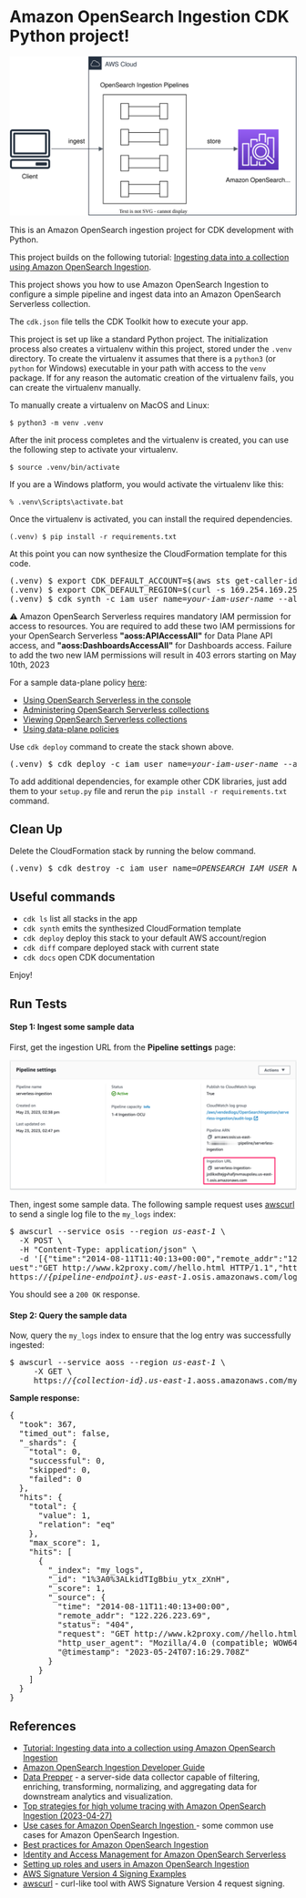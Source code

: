 
# Amazon OpenSearch Ingestion CDK Python project!

![osis-collection-pipeline](./osis-collection-pipeline.svg)

This is an Amazon OpenSearch ingestion project for CDK development with Python.

This project builds on the following tutorial: [Ingesting data into a collection using Amazon OpenSearch Ingestion](https://docs.aws.amazon.com/opensearch-service/latest/developerguide/osis-serverless-get-started.html).

This project shows you how to use Amazon OpenSearch Ingestion to configure a simple pipeline and ingest data into an Amazon OpenSearch Serverless collection.

The `cdk.json` file tells the CDK Toolkit how to execute your app.

This project is set up like a standard Python project.  The initialization
process also creates a virtualenv within this project, stored under the `.venv`
directory.  To create the virtualenv it assumes that there is a `python3`
(or `python` for Windows) executable in your path with access to the `venv`
package. If for any reason the automatic creation of the virtualenv fails,
you can create the virtualenv manually.

To manually create a virtualenv on MacOS and Linux:

```
$ python3 -m venv .venv
```

After the init process completes and the virtualenv is created, you can use the following
step to activate your virtualenv.

```
$ source .venv/bin/activate
```

If you are a Windows platform, you would activate the virtualenv like this:

```
% .venv\Scripts\activate.bat
```

Once the virtualenv is activated, you can install the required dependencies.

```
(.venv) $ pip install -r requirements.txt
```

At this point you can now synthesize the CloudFormation template for this code.

<pre>
(.venv) $ export CDK_DEFAULT_ACCOUNT=$(aws sts get-caller-identity --query Account --output text)
(.venv) $ export CDK_DEFAULT_REGION=$(curl -s 169.254.169.254/latest/dynamic/instance-identity/document | jq -r .region)
(.venv) $ cdk synth -c iam_user_name=<i>your-iam-user-name</i> --all
</pre>

:warning: Amazon OpenSearch Serverless requires mandatory IAM permission for access to resources.
You are required to add these two IAM permissions for your OpenSearch Serverless **"aoss:APIAccessAll"** for Data Plane API access, and **"aoss:DashboardsAccessAll"** for Dashboards access. Failure to add the two new IAM permissions will result in 403 errors starting on May 10th, 2023

For a sample data-plane policy [here](https://docs.aws.amazon.com/opensearch-service/latest/developerguide/security-iam-serverless.html#security_iam_id-based-policy-examples-data-plane.html):

  - [Using OpenSearch Serverless in the console
](https://docs.aws.amazon.com/opensearch-service/latest/developerguide/security-iam-serverless.html#security_iam_serverless_id-based-policy-examples-console)
  - [Administering OpenSearch Serverless collections](https://docs.aws.amazon.com/opensearch-service/latest/developerguide/security-iam-serverless.html#security_iam_id-based-policy-examples-collection-admin)
  - [Viewing OpenSearch Serverless collections](https://docs.aws.amazon.com/opensearch-service/latest/developerguide/security-iam-serverless.html#security_iam_id-based-policy-examples-view-collections)
  - [Using data-plane policies](https://docs.aws.amazon.com/opensearch-service/latest/developerguide/security-iam-serverless.html#security_iam_id-based-policy-examples-data-plane)

Use `cdk deploy` command to create the stack shown above.

<pre>
(.venv) $ cdk deploy -c iam_user_name=<i>your-iam-user-name</i> --all
</pre>

To add additional dependencies, for example other CDK libraries, just add
them to your `setup.py` file and rerun the `pip install -r requirements.txt`
command.

## Clean Up

Delete the CloudFormation stack by running the below command.

<pre>
(.venv) $ cdk destroy -c iam_user_name=<i>OPENSEARCH_IAM_USER_NAME</i> --force --all
</pre>

## Useful commands

 * `cdk ls`          list all stacks in the app
 * `cdk synth`       emits the synthesized CloudFormation template
 * `cdk deploy`      deploy this stack to your default AWS account/region
 * `cdk diff`        compare deployed stack with current state
 * `cdk docs`        open CDK documentation

Enjoy!

## Run Tests

#### Step 1: Ingest some sample data

First, get the ingestion URL from the **Pipeline settings** page:

![osis-pipeline-settings](./assets/osis-pipeline-settings.png)

Then, ingest some sample data. The following sample request uses [awscurl](https://github.com/okigan/awscurl) to send a single log file to the `my_logs` index:

<pre>
$ awscurl --service osis --region <i>us-east-1</i> \
  -X POST \
  -H "Content-Type: application/json" \
  -d '[{"time":"2014-08-11T11:40:13+00:00","remote_addr":"122.226.223.69","status":"404","req
uest":"GET http://www.k2proxy.com//hello.html HTTP/1.1","http_user_agent":"Mozilla/4.0 (compatible; WOW64; SLCC2;)"}]' \
https://<i>{pipeline-endpoint}.us-east-1</i>.osis.amazonaws.com/log-pipeline/test_ingestion_path
</pre>

You should see a `200 OK` response.

#### Step 2: Query the sample data

Now, query the `my_logs` index to ensure that the log entry was successfully ingested:

<pre>
$ awscurl --service aoss --region <i>us-east-1</i> \
     -X GET \
     https://<i>{collection-id}.us-east-1</i>.aoss.amazonaws.com/my_logs/_search | jq -r '.'
</pre>

**Sample response:**

<pre>
{
  "took": 367,
  "timed_out": false,
  "_shards": {
    "total": 0,
    "successful": 0,
    "skipped": 0,
    "failed": 0
  },
  "hits": {
    "total": {
      "value": 1,
      "relation": "eq"
    },
    "max_score": 1,
    "hits": [
      {
        "_index": "my_logs",
        "_id": "1%3A0%3ALkidTIgBbiu_ytx_zXnH",
        "_score": 1,
        "_source": {
          "time": "2014-08-11T11:40:13+00:00",
          "remote_addr": "122.226.223.69",
          "status": "404",
          "request": "GET http://www.k2proxy.com//hello.html HTTP/1.1",
          "http_user_agent": "Mozilla/4.0 (compatible; WOW64; SLCC2;)",
          "@timestamp": "2023-05-24T07:16:29.708Z"
        }
      }
    ]
  }
}
</pre>

## References

 * [Tutorial: Ingesting data into a collection using Amazon OpenSearch Ingestion](https://docs.aws.amazon.com/opensearch-service/latest/developerguide/osis-serverless-get-started.html)
 * [Amazon OpenSearch Ingestion Developer Guide](https://docs.aws.amazon.com/opensearch-service/latest/developerguide/ingestion.html)
 * [Data Prepper](https://opensearch.org/docs/latest/data-prepper/index/) - a server-side data collector capable of filtering, enriching, transforming, normalizing, and aggregating data for downstream analytics and visualization.
 * [Top strategies for high volume tracing with Amazon OpenSearch Ingestion (2023-04-27)](https://aws.amazon.com/blogs/big-data/top-strategies-for-high-volume-tracing-with-amazon-opensearch-ingestion/)
 * [Use cases for Amazon OpenSearch Ingestion
](https://docs.aws.amazon.com/opensearch-service/latest/developerguide/use-cases-overview.html) - some common use cases for Amazon OpenSearch Ingestion.
 * [Best practices for Amazon OpenSearch Ingestion](https://docs.aws.amazon.com/opensearch-service/latest/developerguide/osis-best-practices.html)
 * [Identity and Access Management for Amazon OpenSearch Serverless](https://docs.aws.amazon.com/opensearch-service/latest/developerguide/security-iam-serverless.html#security_iam_id-based-policy-examples-data-plane.html)
 * [Setting up roles and users in Amazon OpenSearch Ingestion](https://docs.aws.amazon.com/opensearch-service/latest/developerguide/pipeline-security-overview.html)
 * [AWS Signature Version 4 Signing Examples](https://github.com/aws-samples/sigv4a-signing-examples)
 * [awscurl](https://github.com/okigan/awscurl) - curl-like tool with AWS Signature Version 4 request signing.

